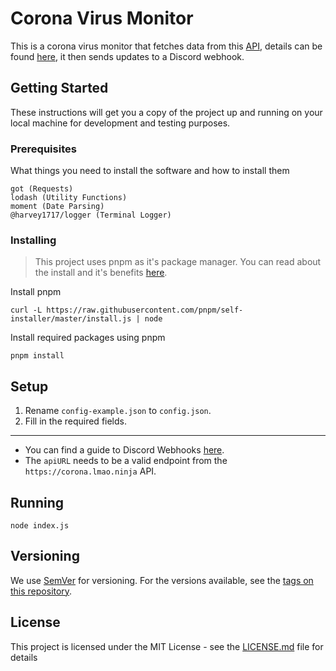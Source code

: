 # Corona Virus Monitor

This is a corona virus monitor that fetches data from this [API](https://corona.lmao.ninja), details can be found [here](https://github.com/NovelCOVID/API), it then sends updates to a Discord webhook.

## Getting Started

These instructions will get you a copy of the project up and running on your local machine for development and testing purposes.

### Prerequisites

What things you need to install the software and how to install them

```
got (Requests)
lodash (Utility Functions)
moment (Date Parsing)
@harvey1717/logger (Terminal Logger)
```

### Installing

> This project uses pnpm as it's package manager. You can read about the install and it's benefits [here](https://pnpm.js.org/).

Install pnpm

```
curl -L https://raw.githubusercontent.com/pnpm/self-installer/master/install.js | node
```

Install required packages using pnpm

```
pnpm install
```

## Setup

1. Rename `config-example.json` to `config.json`.
2. Fill in the required fields.

---

- You can find a guide to Discord Webhooks [here](https://google.com).
- The `apiURL` needs to be a valid endpoint from the `https://corona.lmao.ninja` API.

## Running

```
node index.js
```

## Versioning

We use [SemVer](http://semver.org/) for versioning. For the versions available, see the [tags on this repository](https://github.com/your/project/tags).

## License

This project is licensed under the MIT License - see the [LICENSE.md](LICENSE.md) file for details
